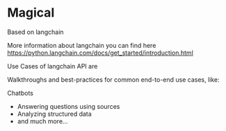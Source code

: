 # Magical
Based on langchain

More information about langchain you can find here https://python.langchain.com/docs/get_started/introduction.html

Use Cases of langchain API are 

Walkthroughs and best-practices for common end-to-end use cases, like:

Chatbots
- Answering questions using sources
- Analyzing structured data
- and much more...

